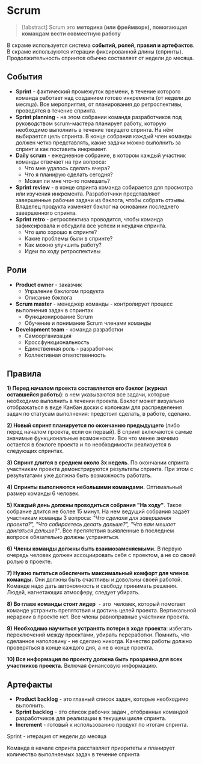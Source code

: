 # Scrum
> [!abstract] Scrum
> это **методика (или фреймворк), помогающая командам вести совместную работу**

В скраме используется система **событий, ролей, правил и артефактов**.
В скраме используются итерации фиксированной длины (спринты).
Продолжительность спринтов обычно составляет от недели до месяца.  

## События
- **Sprint** - фактический промежуток времени, в течение которого команда работает над созданием готово инкремента (от недели до месяца). Все мероприятия, от планирования до ретроспективы, проводятся в течение спринта.
- **Sprint planning** - на этом собрании команда разработчиков под руководством scrum-мастера планирует работу, которую необходимо выполнить в течение текущего спринта. На нём выбирается цель спринта. В конце собрания каждый член команды должен четко представлять, какие задачи можно выполнить за спринт и как поставить инкремент.
- **Daily scrum** - ежедневное собрание, в котором каждый участник команды отвечает на три вопроса:
	 - Что мне удалось сделать вчера?
	 - Что я планирую сделать сегодня?
	 - Может ли мне что-то помешать?
- **Sprint review** - в конце спринта команда собирается для просмотра или изучения инкремента. Разработчики представляют завершенные рабочие задачи из бэклога, чтобы собрать отзывы. Владелец продукта изменяет бэклог на основании последнего завершенного спринта.
- **Sprint retro** - ретроспектива проводится, чтобы команда зафиксировала и обсудила все успехи и неудачи спринта.
	- Что шло хорошо в спринте?
	- Какие проблемы были в спринте?
	- Как можно улучшить работу?
	- Идеи по ходу ретроспективы

## Роли
- **Product owner** - заказчик 
	- Упраление бэклогом продукта
	- Описание бэклога
- **Scrum master** - менеджер команды - контролирует процесс выполнения задач в спринтах 
	- Функционирование Scrum
	- Обучение и понимание Scrum членами команды
- **Development team** - команда разработки
	- Самоорганизация
	- Кроссфункциональность
	- Единственная роль - разработчик
	- Коллективная ответственность

## Правила
**1) Перед началом проекта составляется его бэклог (журнал оставшейся работы)**: в нем указываются все задачи, которые необходимо выполнить в течении проекта. Бэклог может визуально отображаться в виде Канбан доски с колонкам для распределения задач по статусам выполнения: предстоит сделать, в работе, сделано. 

**2) Новый спринт планируется по окончанию предыдущего** (либо перед началом проекта, если он первый). В спринт включаются самые значимые функциональные возможности. Все что менее значимо остается в бэклоге проекта и по необходимости реализуется в следующих спринтах.

**3) Спринт длится в среднем около 3х недель**. По окончании спринта участникам проекта демонстрируются результаты спринта. При этом с результатами уже должна быть возможность работать.

**4) Спринты выполняются небольшими командами.** Оптимальный размер команды 6 человек.  

**5) Каждый день должны проводиться собрания "На ходу"**. Такое собрание длится не более 15 минут. На нем ведущий собрания задаёт участникам команды 3 вопроса: _"Что сделали для завершения проекта?", "Что собираетесь делать дальше?", "Что вам мешает двигаться дальше?"_. Все препятствия выявленные в последнем вопросе обязательно должны устраняться. 

**6) Члены команды должны быть взаимозаменяемыми.** В первую очередь человек должен ассоциировать себя с проектом, а не со своей ролью в проекте. 

**7) Нужно пытаться обеспечить максимальный комфорт для членов команды.** Они должны быть счастливы и довольны своей работой. Команде надо дать автономность и свободу принимать решения. Людей, нагнетающих атмосферу, следует убирать.

**8) Во главе команды стоит лидер**  - это  человек, который помогает команде устранить препятствия и достичь целей проекта. Вертикальной иерархии в проекте нет. Все члены равноправные участники проекта.

**9) Необходимо научиться устранять потери в ходе проекта**: избегать переключений между проектами, убирать переработки. Помнить, что сделанное наполовину - не сделано никогда. Качество работы должно проверяться в конце каждого дня, а не в конце проекта.

**10) Вся информация по проекту должна быть прозрачна для всех участников проекта.** Включая финансовую информацию.

## Артефакты
- **Product backlog** - это главный список задач, которые необходимо выполнить.
- **Sprint backlog** - это список рабочих задач , отобранных командой разработчиков для реализации в текущем цикле спринта.
- **Increment** - готовый к использованию продукт по итогам спринта.




Sprint - итерация от недели до месяца  

Команда в начале спринта расставляет приоритеты и планирует количество выполняемых задач в течение спринта